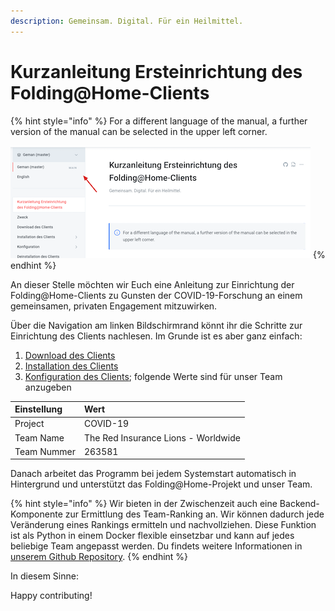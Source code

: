 ```yaml
---
description: Gemeinsam. Digital. Für ein Heilmittel.
---
```


# Kurzanleitung Ersteinrichtung des Folding@Home-Clients

{% hint style="info" %}
For a different language of the manual, a further version of the manual can be selected in the upper left corner.

 ![](.gitbook/assets/xnip2020-07-20_12-44-28.png)
{% endhint %}

An dieser Stelle möchten wir Euch eine Anleitung zur Einrichtung der Folding@Home-Clients zu Gunsten der COVID-19-Forschung an einem gemeinsamen, privaten Engagement mitzuwirken.

Über die Navigation am linken Bildschirmrand könnt ihr die Schritte zur Einrichtung des Clients nachlesen. Im Grunde ist es aber ganz einfach:

1. [Download des Clients](download-des-clients.md)
2. [Installation des Clients](installation-des-clients/)
3. [Konfiguration des Clients](konfiguration/); folgende Werte sind für unser Team anzugeben

| Einstellung | Wert​ |
| :--- | :--- |
| Project | COVID-19 |
| Team Name | The Red Insurance Lions - Worldwide |
| Team Nummer | 263581 |

Danach arbeitet das Programm bei jedem Systemstart automatisch in Hintergrund und unterstützt das Folding@Home-Projekt und unser Team.

{% hint style="info" %}
Wir bieten in der Zwischenzeit auch eine Backend-Komponente zur Ermittlung des Team-Ranking an. Wir können dadurch jede Veränderung eines Rankings ermitteln und nachvollziehen. Diese Funktion ist als Python in einem Docker flexible einsetzbar und kann auf jedes beliebige Team angepasst werden. Du findets weitere Informationen in [unserem Github Repository](https://github.com/generaliinformatik/fah-red-lions).
{% endhint %}

In diesem Sinne:

Happy contributing!

